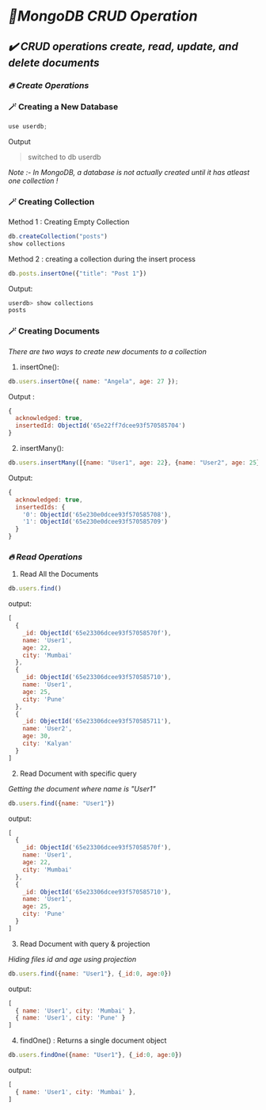 # *🥭MongoDB CRUD Operation*

## *✔️ CRUD operations create, read, update, and delete documents*

### *🔥 Create Operations*

### 🪄 Creating a New Database
```javascript
use userdb;
```
Output 
> switched to db userdb

*Note :- In MongoDB, a database is not actually created until it has atleast one collection !*

### 🪄 Creating Collection

Method 1 : Creating Empty Collection
```Javascript
db.createCollection("posts")
show collections
```

Method 2 : creating a collection during the insert process
```Javascript
db.posts.insertOne({"title": "Post 1"})
```

Output:
```javascript
userdb> show collections
posts
```
### 🪄 Creating Documents
*There are two ways to create new documents to a collection*
1. insertOne():
```javascript
db.users.insertOne({ name: "Angela", age: 27 });
```
Output :
```javascript
{
  acknowledged: true,
  insertedId: ObjectId('65e22ff7dcee93f570585704')
}
```

2. insertMany():
```javascript
db.users.insertMany([{name: "User1", age: 22}, {name: "User2", age: 25}])
```

Output:
```javascript
{
  acknowledged: true,
  insertedIds: {
    '0': ObjectId('65e230e0dcee93f570585708'),
    '1': ObjectId('65e230e0dcee93f570585709')
  }
}
```

### *🔥 Read Operations*
1. Read All the Documents
```javascript
db.users.find()
```

output:
```javascript
[
  {
    _id: ObjectId('65e23306dcee93f57058570f'),
    name: 'User1',
    age: 22,
    city: 'Mumbai'
  },
  {
    _id: ObjectId('65e23306dcee93f570585710'),
    name: 'User1',
    age: 25,
    city: 'Pune'
  },
  {
    _id: ObjectId('65e23306dcee93f570585711'),
    name: 'User2',
    age: 30,
    city: 'Kalyan'
  }
]
```

2. Read Document with specific query

*Getting the document where name is "User1"*
```javascript
db.users.find({name: "User1"})
```

output:
```javascript
[
  {
    _id: ObjectId('65e23306dcee93f57058570f'),
    name: 'User1',
    age: 22,
    city: 'Mumbai'
  },
  {
    _id: ObjectId('65e23306dcee93f570585710'),
    name: 'User1',
    age: 25,
    city: 'Pune'
  }
]
```
3. Read Document with query & projection

*Hiding files id and age using projection*
```javascript
db.users.find({name: "User1"}, {_id:0, age:0})
```

output:
```javascript
[
  { name: 'User1', city: 'Mumbai' },
  { name: 'User1', city: 'Pune' }
]
```

4. findOne() :  Returns a single document object
```javascript
db.users.findOne({name: "User1"}, {_id:0, age:0})
```

output:
```javascript
[
  { name: 'User1', city: 'Mumbai' },
]
```
